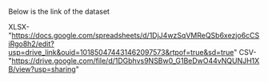 Below is the link of the dataset <br>


XLSX-"https://docs.google.com/spreadsheets/d/1DjJ4wzSqVMReQSb6xezjo6cCSiRgo8h2/edit?usp=drive_link&ouid=101850474431462097573&rtpof=true&sd=true"
CSV-"https://drive.google.com/file/d/1DGbhvs9NSBw0_G1BeDwO44vNQUNJH1XB/view?usp=sharing"
